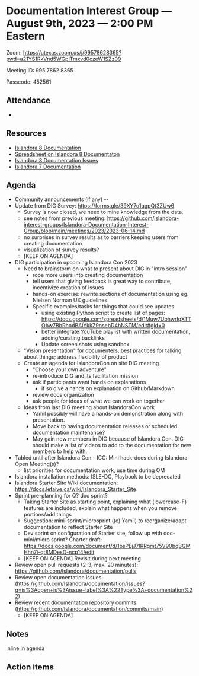 # Documentation Interest Group — August 9th, 2023 — 2:00 PM Eastern

Zoom: https://utexas.zoom.us/j/99578628365?pwd=a21YS1RkVnd5WGpITmxvd0czeW1SZz09

Meeting ID: 995 7862 8365

Passcode: 452561

## Attendance

*

## Resources
* [Islandora 8 Documentation](https://islandora.github.io/documentation/)
* [Spreadsheet on Islandora 8 Documentaton](https://docs.google.com/spreadsheets/d/1E-kRw9xE60CKK0qL1-phzeVKjEZu3qBKZ9d3LH1hDEE/edit?usp=sharing)
* [Islandora 8 Documentation Issues](https://github.com/Islandora/documentation/issues?q=is%3Aopen+is%3Aissue+label%3A%22Type%3A+documentation%22)
* [Islandora 7 Documentation](https://wiki.lyrasis.org/display/ISLANDORA/Start)

## Agenda
- Community announcements (if any) --
- Update from DIG Survey: https://forms.gle/39XY7o1qgpQt3ZUw6
  - Survey is now closed, we need to mine knowledge from the data.
  - see notes from previous meeting: https://github.com/islandora-interest-groups/Islandora-Documentation-Interest-Group/blob/main/meetings/2023/2023-06-14.md
  - no surprises in survey results as to barriers keeping users from creating documentation
  - visualization of survey results?
  - [KEEP ON AGENDA]
- DIG participation in upcoming Islandora Con 2023
  - Need to brainstorm on what to present about DIG in "intro session"
    - rope more users into creating documentation
    - tell users that giving feedback is great way to contribute, incentivize creation of issues
    - hands-on exercise: rewrite sections of documentation using eg. Nielsen Norman UX guidelines
    - Specific examples/tasks for things that could see updates:
      - using existing Python script to create list of pages: https://docs.google.com/spreadsheets/d/1Muw7UbhwrlqXTTObw7BbRhodBAlYkkZ9nsebD4hNSTM/edit#gid=0
      - better integrate YouTube playlist with written documentation, adding/curating backlinks
      - Update screen shots using sandbox
  - "Vision presentation" for documenters, best practices for talking about things; address flexibility of product
  - Create an agenda for IslandoraCon on site DIG meeting
    - "Choose your own adventure"
    - re-introduce DIG and its facilitation mission
    - ask if participants want hands on explanations
      - if so give a hands on explanation on Github/Markdown
    - review docs organization
    - ask people for ideas of what we can work on together
  - Ideas from last DIG meeting about IslandoraCon work
      - Yamil possibly will have a hands-on demonstration along with presentation.
      - Move back to having documentation releases or scheduled documentation maintenance?
      - May gain new members in DIG because of Islandora Con. DIG should make a list of videos to add to the documentation for new members to help with.
- Tabled until after Islandora Con - ICC: Mini hack-docs during Islandora Open Meeting(s)?
    - list priorities for documentation work, use time during OM
- Islandora installation methods: ISLE-DC, Playbook to be deprecated
- Islandora Starter Site Wiki documentation: https://docs.lefaive.ca/wiki/Islandora_Starter_Site
- Sprint pre-planning for Q? doc sprint?
    - Taking Starter Site as starting point, explaining what (lowercase-F) features are included, explain what happens when you remove portions/add things
    - Suggestion: mini-sprint/microsprint ((c) Yamil) to reorganize/adapt documentation to reflect Starter Site
    - Dev sprint on configuration of Starter site, follow up with doc-mini/micro sprint? Charter draft: https://docs.google.com/document/d/1bsPEjJ7lRRgmt75V90bqBGMHhn7i-qt8MDesD-ncp14/edit
    - [KEEP ON AGENDA] Revisit during next meeting
- Review open pull requests (2-3, max. 20 minutes): https://github.com/Islandora/documentation/pulls
- Review open documentation issues (https://github.com/Islandora/documentation/issues?q=is%3Aopen+is%3Aissue+label%3A%22Type%3A+documentation%22)
- Review recent documentation repository commits (https://github.com/Islandora/documentation/commits/main)
    - [KEEP ON AGENDA] 

## Notes
inline in agenda

## Action items
